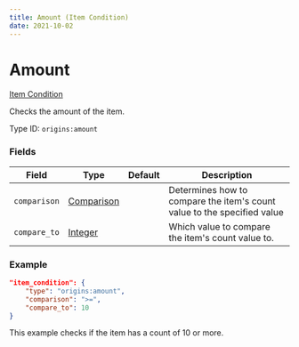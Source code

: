 ```yaml
---
title: Amount (Item Condition)
date: 2021-10-02
---
```

# Amount

[Item Condition](../item_conditions.md)

Checks the amount of the item.

Type ID: `origins:amount`

### Fields

Field | Type | Default | Description
------|------|---------|-------------
`comparison` | [Comparison](../data_types/comparison.md) | | Determines how to compare the item's count value to the specified value
`compare_to` | [Integer](../data_types/integer.md) | | Which value to compare the item's count value to.

### Example
```json
"item_condition": {
    "type": "origins:amount",
    "comparison": ">=",
    "compare_to": 10
}
```
This example checks if the item has a count of 10 or more.